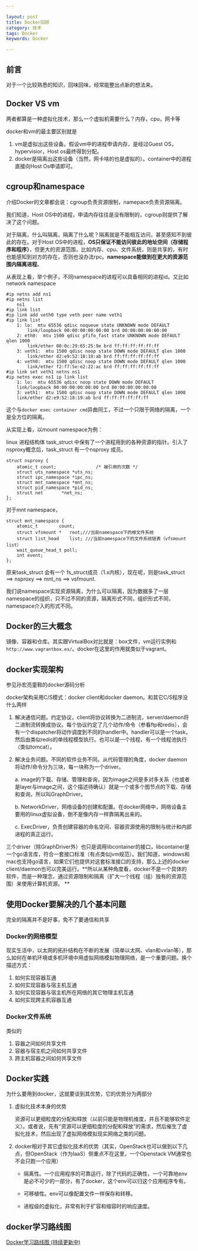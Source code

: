 ```yaml
---

layout: post
title: Docker回顾
category: 技术
tags: Docker
keywords: Docker

---
```


## 前言

对于一个比较熟悉的知识，回味回味，经常能整出点新的想法来。

## Docker VS vm

两者都算是一种虚拟化技术，那么一个虚拟机需要什么？内存，cpu，网卡等

docker和vm的最主要区别就是

1. vm是虚拟出这些设备。假设vm中的进程申请内存，是经过Guest OS，hypervisior，Host os最终得到分配。
2. docker是隔离出这些设备（当然，网卡啥的也是虚拟的）。container中的进程直接向Host Os申请即可。


## cgroup和namespace

介绍Docker的文章都会说：cgroup负责资源限制，namepace负责资源隔离。

我们知道，Host OS中的进程，申请内存往往是没有限制的，cgroup则提供了解决了这个问题。

对于隔离，什么叫隔离，隔离了什么呢？隔离就是不能相互访问，甚至感知不到彼此的存在。对于Host OS中的进程，**OS只保证不能访问彼此的地址空间（存储程序和程序）**，但更大的资源范围，比如内存、cpu、文件系统，则是共享的，有时也能感知到对方的存在，否则也没办法rpc。**namespace能做到在更大的资源范围内隔离进程**。

从表现上看，举个例子，不同namespace的进程可以具备相同的进程id。又比如network namespace

    #ip netns add ns1
    #ip netns list
        ns1
    #ip link list
    #ip link add veth0 type veth peer name veth1
    #ip link list
        1: lo:  mtu 65536 qdisc noqueue state UNKNOWN mode DEFAULT 
            link/loopback 00:00:00:00:00:00 brd 00:00:00:00:00:00
        2: eth0:  mtu 1500 qdisc pfifo_fast state UNKNOWN mode DEFAULT qlen 1000
            link/ether 00:0c:29:65:25:9e brd ff:ff:ff:ff:ff:ff
        3: veth1:  mtu 1500 qdisc noop state DOWN mode DEFAULT qlen 1000
            link/ether d2:e9:52:18:19:ab brd ff:ff:ff:ff:ff:ff
        4: veth0:  mtu 1500 qdisc noop state DOWN mode DEFAULT qlen 1000
            link/ether f2:f7:5e:e2:22:ac brd ff:ff:ff:ff:ff:ff
    #ip link set veth1 netns ns1
    #ip netns exec ns1 ip link list
        1: lo:  mtu 65536 qdisc noop state DOWN mode DEFAULT 
        link/loopback 00:00:00:00:00:00 brd 00:00:00:00:00:00
        3: veth1:  mtu 1500 qdisc noop state DOWN mode DEFAULT qlen 1000
        link/ether d2:e9:52:18:19:ab brd ff:ff:ff:ff:ff:ff
        
这个与`docker exec container cmd`异曲同工，不过一个只限于网络的隔离，一个是全方位的隔离。

从实现上看，以mount namespace为例：

linux 进程结构体 task_struct 中保有了一个进程用到的各种资源的指针。引入了nsproxy概念后，task_struct 有一个nsproxy 成员。



	struct nsproxy {
		atomic_t count;               /* 被引用的次数 */
		struct uts_namespace *uts_ns;
		struct ipc_namespace *ipc_ns;
		struct mnt_namespace *mnt_ns;
		struct pid_namespace *pid_ns;
		struct net 	     *net_ns;
	};


对于mnt namespace，

	struct mnt_namespace {
		atomic_t		count;
		struct vfsmount *	root;///当前namespace下的根文件系统
		struct list_head	list; ///当前namespace下的文件系统链表（vfsmount list）
		wait_queue_head_t poll;
		int event;
	};
	
原来task_struct 会有一个 fs_struct成员（1.x内核），现在呢，则是task_struct ==> nsproxy ==> mnt_ns ==> vsfmount.

我们说namespace实现资源隔离，为什么可以隔离，因为数据多了一层namespace的组织，只不过不同的资源，隔离形式不同，组织形式不同，namespace介入的形式不同。

## Docker的三大概念

镜像、容器和仓库。其实跟VirtualBox对比就是：box文件，vm运行实例和`http://www.vagrantbox.es/`。docker在这里的作用就类似于vagrant。

## docker实现架构

参见孙宏亮童鞋的docker源码分析

docker架构采用C/S模式：docker client和docker daemon。和其它C/S程序没什么两样

1. 解决通信问题。约定协议，client将协议转换为二进制流，server/daemon将二进制流转换成协议。每个协议约定了几个动作/命令（参看ftp和redis），会有一个dispatcher将动作调度到不同的handler中。handler可以是一个task，然后由类似redis的单线程模型执行。也可以是一个线程，有一个线程池执行（类似tomcat）。


2. 解决业务问题。不同的软件业务不同。从代码管理的角度，docker daemon将动作/命令分为三块，每一块称为一个driver。

    a. image的下载、存储、管理和查询，因为image之间是多对多关系（也或者是layer与image之间，这个描述待确认）就是一个或多个图节点的下载、存储和查询，所以叫GraphDriver。
    
    b. NetworkDriver，网络设备的创建和配置。在docker网络中，网络设备主要用的linux虚拟设备，倒不是像内存一样靠隔离出来的。
    
    c. ExecDriver，负责创建容器的命名空间、容器资源使用的限制与统计和内部进程的真正运行。
    
三个driver（除GraphDriver外）也只是调用libcontainer的接口，libcontainer是一个go语言库，符合一套接口标准（有点类似jvm规范）。我们知道，windows和mac也支持go语言，如果它们也提供对这套标准接口的支持，那么上述的docker client/daemon也可以完美运行。**所以从某种角度看，docker不是一个具体的软件，而是一种理念，通过资源限制和隔离（扩大一个线程（组）独有的资源范围）来使用计算机资源。
**
## 使用Docker要解决的几个基本问题

完全的隔离并不是好事，免不了要通信和共享

### Docker的网络模型

现实生活中，以太网的拓扑结构在不断的发展（简单以太网、vlan和vxlan等），那么如何在单机环境或多机环境中用虚拟网络模拟物理网络，是一个重要问题。换个描述方式：

1. 如何实现容器互通
2. 如何实现容器与宿主机互通
3. 如何实现容器与宿主机所在网络的其它物理主机互通
4. 如何实现跨主机容器互通

### Docker文件系统

类似的

1. 容器之间如何共享文件
2. 容器与宿主机之间如何共享文件
3. 跨主机容器之间如何共享文件

## Docker实践

为什么要用到docker，这就要谈到其优势，它的优势分为两部分

1. 虚拟化技术本身的优势

    资源可以更细粒度的分配和释放（以前只能是物理机维度，并且不能够软件定义）。或者说，先有“资源可以更细粒度的分配和释放”的需求，然后催生了虚拟化技术，然后出现了虚拟网络模拟现实网络之类的问题。

2. docker相对于其它虚拟化技术的优势（其实，OpenStack也可以做到以下几点，但OpenStack（作为IaaS）侧重点不在这里，一个Openstack VM通常也不会只跑一个应用）

    - 隔离性。一个应用程序的可靠运行，除了代码的正确性，一个可靠地env是必不可少的一部分，有了docker，这个env可以归这个应用程序专有。
    
    - 可移植性。env可以像配置文件一样保存和转移。
    
    - 进程级的虚拟化，非常有利于扩容和缩容时的响应速度。

## docker学习路线图

[Docker学习路线图 (持续更新中)][]

[Docker学习路线图 (持续更新中)]: https://yq.aliyun.com/articles/40494